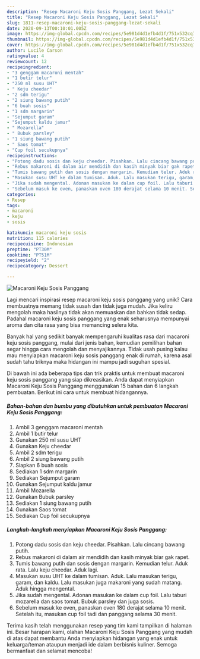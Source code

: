 ```yaml
---
description: "Resep Macaroni Keju Sosis Panggang, Lezat Sekali"
title: "Resep Macaroni Keju Sosis Panggang, Lezat Sekali"
slug: 1811-resep-macaroni-keju-sosis-panggang-lezat-sekali
date: 2020-09-13T00:10:01.005Z
image: https://img-global.cpcdn.com/recipes/5e981d4d1efb4d1f/751x532cq70/macaroni-keju-sosis-panggang-foto-resep-utama.jpg
thumbnail: https://img-global.cpcdn.com/recipes/5e981d4d1efb4d1f/751x532cq70/macaroni-keju-sosis-panggang-foto-resep-utama.jpg
cover: https://img-global.cpcdn.com/recipes/5e981d4d1efb4d1f/751x532cq70/macaroni-keju-sosis-panggang-foto-resep-utama.jpg
author: Lucile Carson
ratingvalue: 4
reviewcount: 12
recipeingredient:
- "3 genggam macaroni mentah"
- "1 butir telur"
- "250 ml susu UHT"
- " Keju cheedar"
- "2 sdm terigu"
- "2 siung bawang putih"
- "6 buah sosis"
- "1 sdm margarin"
- "Sejumput garam"
- "Sejumput kaldu jamur"
- " Mozarella"
- " Bubuk parsley"
- "1 siung bawang putih"
- " Saos tomat"
- "Cup foil secukupnya"
recipeinstructions:
- "Potong dadu sosis dan keju cheedar. Pisahkan. Lalu cincang bawang putih."
- "Rebus makaroni di dalam air mendidih dan kasih minyak biar gak rapet."
- "Tumis bawang putih dan sosis dengan margarin. Kemudian telur. Aduk rata. Lalu keju cheedar. Aduk lagi."
- "Masukan susu UHT ke dalam tumisan. Aduk. Lalu masukan terigu, garam, dan kaldu. Lalu masukan juga makaroni yang sudah matang. Aduk hingga mengental."
- "Jika sudah mengental. Adonan masukan ke dalam cup foil. Lalu taburi mozarella dan saos tomat. Bubuk parsley dan juga sosis."
- "Sebelum masuk ke oven, panaskan oven 180 derajat selama 10 menit. Setelah itu, masukan cup foil tadi dan panggang selama 30 menit."
categories:
- Resep
tags:
- macaroni
- keju
- sosis

katakunci: macaroni keju sosis 
nutrition: 115 calories
recipecuisine: Indonesian
preptime: "PT30M"
cooktime: "PT51M"
recipeyield: "2"
recipecategory: Dessert

---
```



![Macaroni Keju Sosis Panggang](https://img-global.cpcdn.com/recipes/5e981d4d1efb4d1f/751x532cq70/macaroni-keju-sosis-panggang-foto-resep-utama.jpg)

Lagi mencari inspirasi resep macaroni keju sosis panggang yang unik? Cara membuatnya memang tidak susah dan tidak juga mudah. Jika keliru mengolah maka hasilnya tidak akan memuaskan dan bahkan tidak sedap. Padahal macaroni keju sosis panggang yang enak seharusnya mempunyai aroma dan cita rasa yang bisa memancing selera kita.



Banyak hal yang sedikit banyak mempengaruhi kualitas rasa dari macaroni keju sosis panggang, mulai dari jenis bahan, kemudian pemilihan bahan segar hingga cara mengolah dan menyajikannya. Tidak usah pusing kalau mau menyiapkan macaroni keju sosis panggang enak di rumah, karena asal sudah tahu triknya maka hidangan ini mampu jadi suguhan spesial.


Di bawah ini ada beberapa tips dan trik praktis untuk membuat macaroni keju sosis panggang yang siap dikreasikan. Anda dapat menyiapkan Macaroni Keju Sosis Panggang menggunakan 15 bahan dan 6 langkah pembuatan. Berikut ini cara untuk membuat hidangannya.

<!--inarticleads1-->

##### Bahan-bahan dan bumbu yang dibutuhkan untuk pembuatan Macaroni Keju Sosis Panggang:

1. Ambil 3 genggam macaroni mentah
1. Ambil 1 butir telur
1. Gunakan 250 ml susu UHT
1. Gunakan  Keju cheedar
1. Ambil 2 sdm terigu
1. Ambil 2 siung bawang putih
1. Siapkan 6 buah sosis
1. Sediakan 1 sdm margarin
1. Sediakan Sejumput garam
1. Gunakan Sejumput kaldu jamur
1. Ambil  Mozarella
1. Gunakan  Bubuk parsley
1. Sediakan 1 siung bawang putih
1. Gunakan  Saos tomat
1. Sediakan Cup foil secukupnya




<!--inarticleads2-->

##### Langkah-langkah menyiapkan Macaroni Keju Sosis Panggang:

1. Potong dadu sosis dan keju cheedar. Pisahkan. Lalu cincang bawang putih.
1. Rebus makaroni di dalam air mendidih dan kasih minyak biar gak rapet.
1. Tumis bawang putih dan sosis dengan margarin. Kemudian telur. Aduk rata. Lalu keju cheedar. Aduk lagi.
1. Masukan susu UHT ke dalam tumisan. Aduk. Lalu masukan terigu, garam, dan kaldu. Lalu masukan juga makaroni yang sudah matang. Aduk hingga mengental.
1. Jika sudah mengental. Adonan masukan ke dalam cup foil. Lalu taburi mozarella dan saos tomat. Bubuk parsley dan juga sosis.
1. Sebelum masuk ke oven, panaskan oven 180 derajat selama 10 menit. Setelah itu, masukan cup foil tadi dan panggang selama 30 menit.




Terima kasih telah menggunakan resep yang tim kami tampilkan di halaman ini. Besar harapan kami, olahan Macaroni Keju Sosis Panggang yang mudah di atas dapat membantu Anda menyiapkan hidangan yang enak untuk keluarga/teman ataupun menjadi ide dalam berbisnis kuliner. Semoga bermanfaat dan selamat mencoba!
